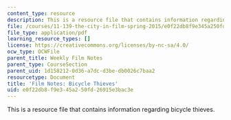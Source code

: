 ```yaml
---
content_type: resource
description: This is a resource file that contains information regarding bicycle thieves.
file: /courses/11-139-the-city-in-film-spring-2015/e0f22db8f9e345a250fd26915e3bac3e_MIT11_139S15_BicycleThieve.pdf
file_type: application/pdf
learning_resource_types: []
license: https://creativecommons.org/licenses/by-nc-sa/4.0/
ocw_type: OCWFile
parent_title: Weekly Film Notes
parent_type: CourseSection
parent_uid: 1d158212-0d36-a7dc-d3be-db0026c7baa2
resourcetype: Document
title: 'Film Notes: Bicycle Thieves'
uid: e0f22db8-f9e3-45a2-50fd-26915e3bac3e
---
```

This is a resource file that contains information regarding bicycle thieves.